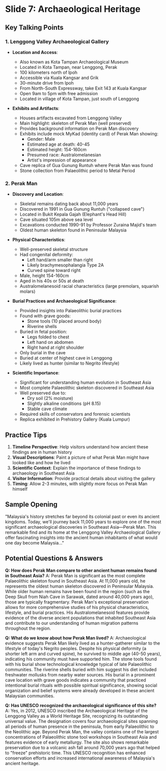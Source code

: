 # Slide 7: Archaeological Heritage

## Key Talking Points

### 1. Lenggong Valley Archaeological Gallery
- **Location and Access**:
  - Also known as Kota Tampan Archaeological Museum
  - Located in Kota Tampan, near Lenggong, Perak
  - 100 kilometers north of Ipoh
  - Accessible via Kuala Kangsar and Grik
  - 30-minute drive from Ipoh
  - From North-South Expressway, take Exit 143 at Kuala Kangsar
  - Open 9am to 5pm with free admission
  - Located in village of Kota Tampan, just south of Lenggong

- **Exhibits and Artifacts**:
  - Houses artifacts excavated from Lenggong Valley
  - Main highlight: skeleton of Perak Man (well preserved)
  - Provides background information on Perak Man discovery
  - Exhibits include mock MyKad (identity card) of Perak Man showing:
    - Gender: Male
    - Estimated age at death: 40-45
    - Estimated height: 154-160cm
    - Presumed race: Australomelanesian
    - Artist's impression of appearance
  - Cave replica of Gua Gunung Runtuh where Perak Man was found
  - Stone collection from Palaeolithic period to Metal Period

### 2. Perak Man
- **Discovery and Location**:
  - Skeletal remains dating back about 11,000 years
  - Discovered in 1991 in Gua Gunung Runtuh ("collapsed cave")
  - Located in Bukit Kepala Gajah (Elephant's Head Hill)
  - Cave situated 105m above sea level
  - Excavations conducted 1990-91 by Professor Zuraina Majid's team
  - Oldest human skeleton found in Peninsular Malaysia

- **Physical Characteristics**:
  - Well-preserved skeletal structure
  - Had congenital deformity:
    - Left hand/arm smaller than right
    - Likely brachymesophalangia Type 2A
    - Curved spine toward right
  - Male, height 154-160cm
  - Aged in his 40s or 50s at death
  - Australomelanesoid racial characteristics (large premolars, squarish molars)

- **Burial Practices and Archaeological Significance**:
  - Provided insights into Palaeolithic burial practices
  - Found with grave goods:
    - Stone tools (10 placed around body)
    - Riverine shells
  - Buried in fetal position:
    - Legs folded to chest
    - Left hand on abdomen
    - Right hand at right shoulder
  - Only burial in the cave
  - Buried at center of highest cave in Lenggong
  - Likely lived as hunter (similar to Negrito lifestyle)

- **Scientific Importance**:
  - Significant for understanding human evolution in Southeast Asia
  - Most complete Palaeolithic skeleton discovered in Southeast Asia
  - Well preserved due to:
    - Dry soil (2% moisture)
    - Slightly alkaline conditions (pH 8.15)
    - Stable cave climate
  - Required skills of conservators and forensic scientists
  - Replica exhibited in Prehistory Gallery (Kuala Lumpur)

## Practice Tips

1. **Timeline Perspective**: Help visitors understand how ancient these findings are in human history
2. **Visual Descriptions**: Paint a picture of what Perak Man might have looked like and how he lived
3. **Scientific Context**: Explain the importance of these findings to archaeology in Southeast Asia
4. **Visitor Information**: Provide practical details about visiting the gallery
5. **Timing**: Allow 2-3 minutes, with slightly more focus on Perak Man himself

## Sample Opening

"Malaysia's history stretches far beyond its colonial past or even its ancient kingdoms. Today, we'll journey back 11,000 years to explore one of the most significant archaeological discoveries in Southeast Asia—Perak Man. This remarkable find and its home at the Lenggong Valley Archaeological Gallery offer fascinating insights into the ancient human inhabitants of what would one day become Malaysia..."

## Potential Questions & Answers

**Q: How does Perak Man compare to other ancient human remains found in Southeast Asia?**
A: Perak Man is significant as the most complete Palaeolithic skeleton found in Southeast Asia. At 11,000 years old, he represents the oldest human skeleton discovered in Peninsular Malaysia. While older human remains have been found in the region (such as the Deep Skull from Niah Cave in Sarawak, dated around 40,000 years ago), those are typically fragmentary. Perak Man's exceptional preservation allows for more comprehensive studies of his physical characteristics, lifestyle, and burial practices. His Australomelanesoid features provide evidence of the diverse ancient populations that inhabited Southeast Asia and contribute to our understanding of human migration patterns throughout the region.

**Q: What do we know about how Perak Man lived?**
A: Archaeological evidence suggests Perak Man likely lived as a hunter-gatherer similar to the lifestyle of today's Negrito peoples. Despite his physical deformity (a shorter left arm and curved spine), he survived to middle age (40-50 years), indicating his community must have supported him. The stone tools found with his burial show technological knowledge typical of late Palaeolithic communities. The riverine shells buried with him suggest his diet included freshwater mollusks from nearby water sources. His burial in a prominent cave location with grave goods indicates a community that practiced intentional burial rituals with possible spiritual significance, showing social organization and belief systems were already developed in these ancient Malaysian communities.

**Q: Has UNESCO recognized the archaeological significance of this site?**
A: Yes, in 2012, UNESCO inscribed the Archaeological Heritage of the Lenggong Valley as a World Heritage Site, recognizing its outstanding universal value. The designation covers four archaeological sites spanning all periods of human presence in the peninsula, from early Palaeolithic to the Neolithic age. Beyond Perak Man, the valley contains one of the largest concentrations of Palaeolithic stone tool workshops in Southeast Asia and features evidence of early metallurgy. The site also shows remarkable preservation due to a volcanic ash fall around 70,000 years ago that helped to "freeze" prehistoric time. This UNESCO recognition has enhanced conservation efforts and increased international awareness of Malaysia's ancient heritage.
